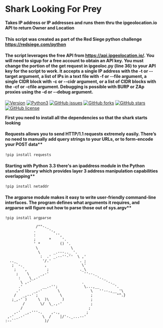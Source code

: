 # Shark Looking For Prey


**Takes IP address or IP addresses and runs them thru the ipgeolocation.io API to return Owner and Location**
#### This script was created as part of the Red Siege python challenge https://redsiege.com/python
#### The script leverages the free API from https://api.ipgeolocation.io/. You will need to sigup for a free account to obtain an API key. You must change the portion of the get request in ipgeoloc.py (line 36) to your API key for the script to work. It accepts a single IP address with the -t or --target argument, a list of IPs in a text file with -f or --file argument, a single CIDR block with -c or --cidr argument, or a list of CIDR blocks with the -cf or -cfile argument. Debugging is possible with BURP or ZAp proxies using the -d or --debug argument.

[![Version](https://img.shields.io/badge/version-1.3.3-red.svg)]() [![Python3](https://img.shields.io/badge/python-3.8.5-green.svg)]()
[![GitHub issues](https://img.shields.io/github/issues/BlacksCrows/Shark-Searcher.svg)](https://github.com/BlacksCrows/Shark-Searcher/issues)
[![GitHub forks](https://img.shields.io/github/forks/BlacksCrows/Shark-Searcher.svg)](https://github.com/BlacksCrows/Shark-Searcher/network)
[![GitHub stars](https://img.shields.io/github/stars/BlacksCrows/Shark-Searcher.svg)](https://github.com/BlacksCrows/Shark-Searcher/stargazers)
[![GitHub license](https://img.shields.io/github/license/BlacksCrows/Shark-Searcher.svg)](https://github.com/BlacksCrows/Shark-Searcher/blob/master/LICENSE)

**First you need to install all the dependencies so that the shark starts looking**

#### Requests allows you to send HTTP/1.1 requests extremely easily. There’s no need to manually add query strings to your URLs, or to form-encode your POST data**
```!pip install requests```

#### Starting with Python 3.3 there's an ipaddress module in the Python standard library which provides layer 3 address manipulation capabilities overlapping**
```!pip install netaddr```
#### The argparse module makes it easy to write user-friendly command-line interfaces. The program defines what arguments it requires, and argparse will figure out how to parse those out of sys.argv**
```!pip install argparse```

```
              /""-._
             .      '-,
             :         '',
             ;      *     '.
             ' *         () '.
              \               \
               \      _.---.._ '.
                :  .' _.--''-''  \ ,'
  .._            '/.'             . ;
   ; `-.          ,                \'
    ;   `,         ;              ._\
     ;    \     _,-'                ''--._
      :    \_,-'                          '-._
       \ ,-'                       .          '-._
      .'         __.-'';            \...,__       '.
     .'      _,-'       \              \   ''--.,__ '\
    /   _,--' ;          \             ;           "^.}
   ;_,-' )     \  )\      )            ;
        /       \/  \_.,-'             ;
       /                              ;
    ,-'  _,-'''-.    ,-.,            ;
 ,-' _.-'        \  /    |/'-._...--'
:--``             )/
```
